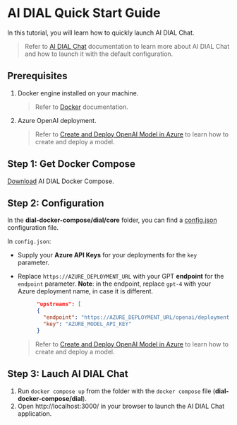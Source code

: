 # AI DIAL Quick Start Guide

In this tutorial, you will learn how to quickly launch AI DIAL Chat.

> Refer to [AI DIAL Chat](https://github.com/epam/ai-dial-chat) documentation to learn more about AI DIAL Chat and how to launch it with the default configuration.

## Prerequisites

1. Docker engine installed on your machine.
    > Refer to [Docker](https://docs.docker.com/desktop/) documentation.

2. Azure OpenAI deployment.
    > Refer to [Create and Deploy OpenAI Model in Azure](https://github.com/epam/ai-dial/blob/documentation/deployment/Azure%20Model%20Deployment.md) to learn how to create and deploy a model.

## Step 1: Get Docker Compose

[Download](https://github.com/epam/ai-dial/tree/documentation/dial-docker-compose) AI DIAL Docker Compose.

## Step 2: Configuration

In the **dial-docker-compose/dial/core** folder, you can find a [config.json](https://github.com/epam/ai-dial/blob/documentation/dial-docker-compose/dial/core/config.json) configuration file. 

In `config.json`:

* Supply your **Azure API Keys** for your deployments for the `key` parameter.
* Replace `https://AZURE_DEPLOYMENT_URL` with your GPT **endpoint** for the `endpoint` parameter. **Note**: in the endpoint, replace `gpt-4` with your Azure deployment name, in case it is different.

  ```json
        "upstreams": [
        {
          "endpoint": "https://AZURE_DEPLOYMENT_URL/openai/deployments/gpt-4/chat/completions",
          "key": "AZURE_MODEL_API_KEY"
        }
  ```

    > Refer to [Create and Deploy OpenAI Model in Azure](#create-and-deploy-openai-model-in-azure) to learn how to create and deploy a model.


## Step 3: Lauch AI DIAL Chat

1. Run `docker compose up` from the folder with the `docker compose` file (**dial-docker-compose/dial**).
2. Open http://localhost:3000/ in your browser to launch the AI DIAL Chat application.
